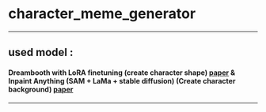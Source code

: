 # character_meme_generator

---
## used model : 
#### Dreambooth with LoRA finetuning (create character shape) [paper](https://arxiv.org/abs/2208.12242) & Inpaint Anything (SAM + LaMa + stable diffusion) (Create character background) [paper](https://arxiv.org/abs/2304.06790)
---
